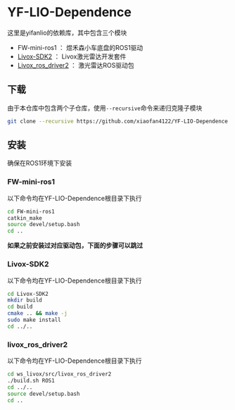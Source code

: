 # YF-LIO-Dependence

这里是yifanlio的依赖库，其中包含三个模块
- FW-mini-ros1 ： 煜禾森小车底盘的ROS1驱动
- [Livox-SDK2](https://github.com/Livox-SDK/Livox-SDK2/tree/master) ： Livox激光雷达开发套件
- [Livox_ros_driver2](https://github.com/Livox-SDK/livox_ros_driver2) ： 激光雷达ROS驱动包

## 下载

由于本仓库中包含两个子仓库，使用`--recursive`命令来递归克隆子模块

```bash
git clone --recursive https://github.com/xiaofan4122/YF-LIO-Dependence.git
```

## 安装

确保在ROS1环境下安装

### FW-mini-ros1

以下命令均在YF-LIO-Dependence根目录下执行
```bash
cd FW-mini-ros1
catkin_make
source devel/setup.bash
cd ..
```

**如果之前安装过对应驱动包，下面的步骤可以跳过**

### Livox-SDK2
以下命令均在YF-LIO-Dependence根目录下执行
```bash
cd Livox-SDK2
mkdir build
cd build
cmake .. && make -j
sudo make install
cd ../..
```

### livox_ros_driver2
以下命令均在YF-LIO-Dependence根目录下执行
```bash
cd ws_livox/src/livox_ros_driver2
./build.sh ROS1
cd ../..
source devel/setup.bash
cd ..
```